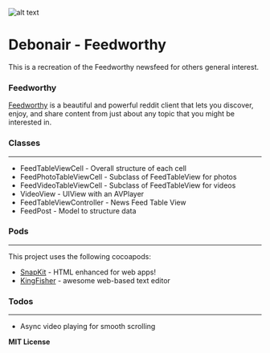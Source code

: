 ![alt text](https://github.com/devdebonair/debonair-feedworthy/blob/master/Feedworthy/Assets.xcassets/AppIcon.appiconset/Icon-76@2x.png?raw=true "Feedworthy Logo")
# Debonair - Feedworthy

This is a recreation of the Feedworthy newsfeed for others general interest.

### Feedworthy
[Feedworthy] is a beautiful and powerful reddit client that lets you discover, enjoy, and share content from just about any topic that you might be interested in.


### Classes
-----------
  - FeedTableViewCell - Overall structure of each cell
  - FeedPhotoTableViewCell - Subclass of FeedTableView for photos
  - FeedVideoTableViewCell - Subclass of FeedTableView for videos
  - VideoView - UIView with an AVPlayer
  - FeedTableViewController - News Feed Table View
  - FeedPost - Model to structure data

### Pods
--------
This project uses the following cocoapods:

* [SnapKit] - HTML enhanced for web apps!
* [KingFisher] - awesome web-based text editor

### Todos
---------
 - Async video playing for smooth scrolling

**MIT License**

[Feedworthy]: <http://feedworthy.com/>
[Kingfisher]: <https://github.com/onevcat/Kingfisher>
[SnapKit]: <https://github.com/SnapKit/SnapKit>
